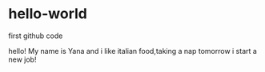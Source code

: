 # hello-world
first github code

hello! My name is Yana and i like italian food,taking a nap tomorrow i start a new job!

